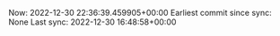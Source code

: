 Now: 2022-12-30 22:36:39.459905+00:00 Earliest commit since sync: None Last sync: 2022-12-30 16:48:58+00:00
